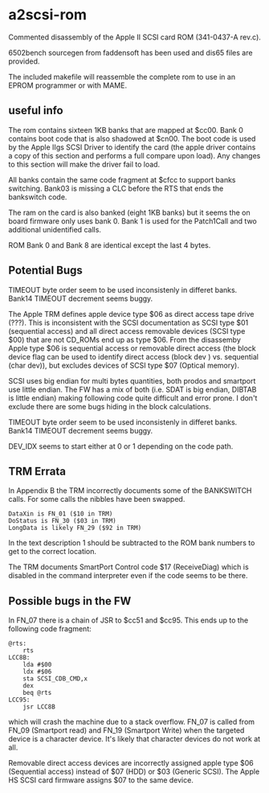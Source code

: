 # a2scsi-rom
Commented disassembly of the Apple II SCSI card ROM (341-0437-A rev.c).

6502bench sourcegen from faddensoft has been used and dis65 files are provided.

The included makefile will reassemble the complete rom to use in an EPROM programmer or with MAME.

## useful info
The rom contains sixteen 1KB banks that are mapped at $cc00.
Bank 0 contains boot code that is also shadowed at $cn00. The boot code is used by the Apple IIgs
SCSI Driver to identify the card (the apple driver contains a copy of this section and performs
a full compare upon load). Any changes to this section will make the driver fail to load.

All banks contain the same code fragment at $cfcc to support banks switching.
Bank03 is missing a CLC before the RTS that ends the bankswitch code.

The ram on the card is also banked (eight 1KB banks) but it seems the on board firmware only uses bank 0.
Bank 1 is used for the Patch1Call and two additional unidentified calls.

ROM Bank 0 and Bank 8 are identical except the last 4 bytes.

## Potential Bugs
TIMEOUT byte order seem to be used inconsistenly in differet banks.
Bank14 TIMEOUT decrement seems buggy.

The Apple TRM defines apple device type $06 as direct access tape drive (???). 
This is inconsistent with the SCSI documentation as SCSI type $01 (sequential access) and all direct 
access removable devices (SCSI type $00) that are not CD_ROMs end up as type $06.
From the disassemby Apple type $06 is sequential access or removable direct access (the block device flag
can be used to identify direct access (block dev ) vs. sequential (char dev)), but excludes devices
of SCSI type $07 (Optical memory).

SCSI uses big endian for multi bytes quantities, both prodos and smartport use little endian.
The FW has a mix of both (i.e. SDAT is big endian, DIBTAB is little endian) making following code 
quite difficult and error prone. I don't exclude there are some bugs hiding in the block calculations.

TIMEOUT byte order seem to be used inconsistenly in differet banks.
Bank14 TIMEOUT decrement seems buggy.

DEV_IDX seems to start either at 0 or 1 depending on the code path.

## TRM Errata
In Appendix B the TRM incorrectly documents some of the BANKSWITCH calls. For some calls the nibbles have been swapped.
```
DataXin is FN_01 ($10 in TRM)
DoStatus is FN_30 ($03 in TRM)
LongData is likely FN_29 ($92 in TRM)
```
In the text description 1 should be subtracted to the ROM bank numbers to get to the 
correct location. 

The TRM documents SmartPort Control code $17 (ReceiveDiag) which is disabled in the 
command interpreter even if the code seems to be there.

## Possible bugs in the FW
In FN_07 there is a chain of JSR to $cc51 and $cc95.
This ends up to the following code fragment:
```
@rts:
	rts
LCC8B:
	lda #$00
	ldx #$06
	sta SCSI_CDB_CMD,x
	dex
	beq @rts
LCC95:
	jsr LCC8B
```
which will crash the machine due to a stack overflow.
FN_07 is called from FN_09 (Smartport read) and FN_19 (Smartport Write) when 
the targeted device is a character device. It's likely that character devices 
do not work at all.


Removable direct access devices are incorrectly assigned apple type $06 (Sequential access) 
instead of $07 (HDD) or $03 (Generic SCSI). The Apple HS SCSI card firmware assigns $07 to 
the same device.
